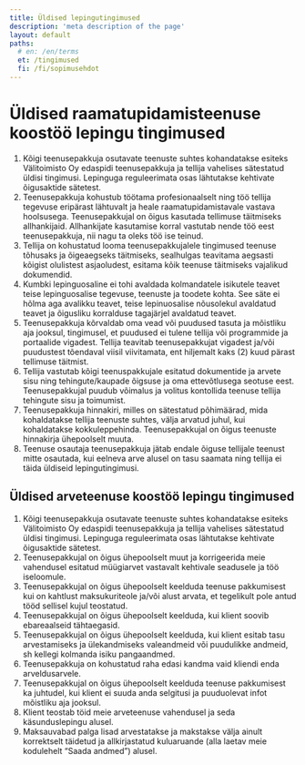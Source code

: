 ```yaml
---
title: Üldised lepingutingimused
description: 'meta description of the page'
layout: default
paths:
  # en: /en/terms
  et: /tingimused
  fi: /fi/sopimusehdot
---
```


# Üldised raamatupidamisteenuse koostöö lepingu tingimused

1. Kõigi teenusepakkuja osutavate teenuste suhtes kohandatakse esiteks Välitoimisto Oy edaspidi teenusepakkuja ja tellija vahelises sätestatud üldisi tingimusi. Lepinguga reguleerimata osas lähtutakse kehtivate õigusaktide sätetest.
1. Teenusepakkuja kohustub töötama profesionaalselt ning töö tellija tegevuse eripärast lähtuvalt ja heale raamatupidamistavale vastava hoolsusega. Teenusepakkujal on õigus kasutada tellimuse täitmiseks allhankijaid. Allhankijate kasutamise korral vastutab nende töö eest teenusepakkuja, nii nagu ta oleks töö ise teinud.
1. Tellija on kohustatud looma teenusepakkujalele tingimused teenuse tõhusaks ja õigeaegseks täitmiseks, sealhulgas teavitama aegsasti kõigist olulistest asjaoludest, esitama kõik teenuse täitmiseks vajalikud dokumendid.
1. Kumbki lepinguosaline ei tohi avaldada kolmandatele isikutele teavet teise lepinguosalise tegevuse, teenuste ja toodete kohta. See säte ei hõlma aga avalikku teavet, teise lepinuosalise nõusolekul avaldatud teavet ja õigusliku korralduse tagajärjel avaldatud teavet.
1. Teenusepakkuja kõrvaldab oma vead või puudused tasuta ja mõistliku aja jooksul, tingimusel, et puudused ei tulene tellija või programmide ja portaalide vigadest. Tellija teavitab teenusepakkujat vigadest ja/või puudustest tõendaval viisil viivitamata, ent hiljemalt kaks (2) kuud pärast tellimuse täitmist.
1. Tellija vastutab kõigi teenuspakkujale esitatud dokumentide ja arvete sisu ning tehingute/kaupade õigsuse ja oma ettevõtlusega seotuse eest. Teenusepakkujal puudub võimalus ja volitus kontollida teenuse tellija tehingute sisu ja toimumist.
1. Teenusepakkuja hinnakiri, milles on sätestatud põhimäärad, mida kohaldatakse tellija teenuste suhtes, välja arvatud juhul, kui kohaldatakse kokkuleppehinda. Teenusepakkujal on õigus teenuste hinnakirja ühepoolselt muuta.
1. Teenuse osautaja teenusepakkuja jätab endale õiguse tellijale teenust mitte osautada, kui eelneva arve alusel on tasu saamata ning tellija ei täida üldiseid lepingutingimusi.

## Üldised arveteenuse koostöö lepingu tingimused

1. Kõigi teenusepakkuja osutavate teenuste suhtes kohandatakse esiteks Välitoimisto Oy edaspidi teenusepakkuja ja tellija vahelises sätestatud üldisi tingimusi. Lepinguga reguleerimata osas lähtutakse kehtivate õigusaktide sätetest.
1. Teenusepakkujal on õigus ühepoolselt muut ja korrigeerida meie vahendusel esitatud müügiarvet vastavalt kehtivale seadusele ja töö iseloomule.
1. Teenusepakkujal on õigus ühepoolselt keelduda teenuse pakkumisest kui on kahtlust maksukuriteole ja/või alust arvata, et tegelikult pole antud tööd sellisel kujul teostatud.
1. Teenusepakkujal on õigus ühepoolselt keelduda, kui klient soovib ebareaalseid tähtaegasid.
1. Teenusepakkujal on õigus ühepoolselt keelduda, kui klient esitab tasu arvestamiseks ja ülekandmiseks valeandmeid või puudulikke andmeid, sh kellegi kolmanda isiku pangaandmed.
1. Teenusepakkuja on kohustatud raha edasi kandma vaid kliendi enda arveldusarvele.
1. Teenusepakkujal on õigus ühepoolselt keelduda teenuse pakkumisest ka juhtudel, kui klient ei suuda anda selgitusi ja puuduolevat infot mõistliku aja jooksul.
1. Klient teostab töid meie arveteenuse vahendusel ja seda käsunduslepingu alusel.
1. Maksauvabad palga lisad arvestatakse ja makstakse välja ainult korrektselt täidetud ja allkirjastatud kuluaruande (alla laetav meie kodulehelt “Saada andmed”) alusel.
